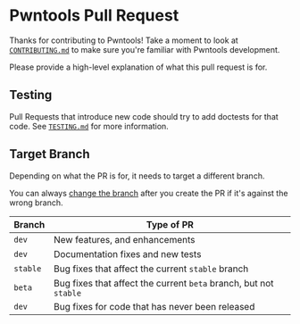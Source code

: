 # Pwntools Pull Request

Thanks for contributing to Pwntools!  Take a moment to look at [`CONTRIBUTING.md`][contributing] to make sure you're familiar with Pwntools development.

Please provide a high-level explanation of what this pull request is for.

## Testing

Pull Requests that introduce new code should try to add doctests for that code.  See [`TESTING.md`][testing] for more information.

## Target Branch

Depending on what the PR is for, it needs to target a different branch.

You can always [change the branch][change] after you create the PR if it's against the wrong branch.

| Branch   | Type of PR                                                       |
| -------- | ---------------------------------------------------------------- |
| `dev`    | New features, and enhancements
| `dev`    | Documentation fixes and new tests
| `stable` | Bug fixes that affect the current `stable` branch
| `beta`   | Bug fixes that affect the current `beta` branch, but not `stable`
| `dev`    | Bug fixes for code that has never been released

[contributing]: https://github.com/Gallopsled/pwntools/blob/dev/CONTRIBUTING.md
[testing]: https://github.com/Gallopsled/pwntools/blob/dev/TESTING.md
[change]: https://github.com/blog/2224-change-the-base-branch-of-a-pull-request
